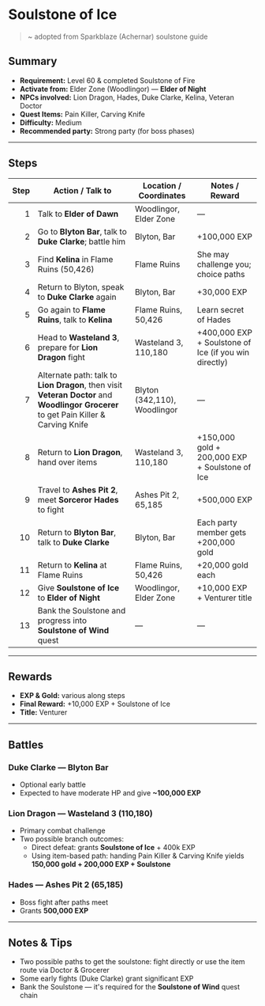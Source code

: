 # Soulstone of Ice

> ~ adopted from Sparkblaze (Achernar) soulstone guide

## Summary
- **Requirement:** Level 60 & completed Soulstone of Fire  
- **Activate from:** Elder Zone (Woodlingor) — **Elder of Night**  
- **NPCs involved:** Lion Dragon, Hades, Duke Clarke, Kelina, Veteran Doctor  
- **Quest Items:** Pain Killer, Carving Knife  
- **Difficulty:** Medium  
- **Recommended party:** Strong party (for boss phases)

---

## Steps

| Step | Action / Talk to | Location / Coordinates | Notes / Reward |
|-----:|-------------------|--------------------------|----------------|
| 1    | Talk to **Elder of Dawn** | Woodlingor, Elder Zone | — |
| 2    | Go to **Blyton Bar**, talk to **Duke Clarke**; battle him | Blyton, Bar | +100,000 EXP |
| 3    | Find **Kelina** in Flame Ruins (50,426) | Flame Ruins | She may challenge you; choice paths |
| 4    | Return to Blyton, speak to **Duke Clarke** again | Blyton, Bar | +30,000 EXP |
| 5    | Go again to **Flame Ruins**, talk to **Kelina** | Flame Ruins, 50,426 | Learn secret of Hades |
| 6    | Head to **Wasteland 3**, prepare for **Lion Dragon** fight | Wasteland 3, 110,180 | +400,000 EXP + Soulstone of Ice (if you win directly) |
| 7    | Alternate path: talk to **Lion Dragon**, then visit **Veteran Doctor** and **Woodlingor Grocerer** to get Pain Killer & Carving Knife | Blyton (342,110), Woodlingor | — |
| 8    | Return to **Lion Dragon**, hand over items | Wasteland 3, 110,180 | +150,000 gold + 200,000 EXP + Soulstone of Ice |
| 9    | Travel to **Ashes Pit 2**, meet **Sorceror Hades** to fight | Ashes Pit 2, 65,185 | +500,000 EXP |
| 10   | Return to **Blyton Bar**, talk to **Duke Clarke** | Blyton, Bar | Each party member gets +200,000 gold |
| 11   | Return to **Kelina** at Flame Ruins | Flame Ruins, 50,426 | +20,000 gold each |
| 12   | Give **Soulstone of Ice** to **Elder of Night** | Woodlingor, Elder Zone | +10,000 EXP + Venturer title |
| 13   | Bank the Soulstone and progress into **Soulstone of Wind** quest | — | — |

---

## Rewards
- **EXP & Gold:** various along steps  
- **Final Reward:** +10,000 EXP + Soulstone of Ice  
- **Title:** Venturer  

---

## Battles

### Duke Clarke — Blyton Bar
- Optional early battle  
- Expected to have moderate HP and give **~100,000 EXP**

### Lion Dragon — Wasteland 3 (110,180)
- Primary combat challenge  
- Two possible branch outcomes:
  - Direct defeat: grants **Soulstone of Ice** + 400k EXP  
  - Using item-based path: handing Pain Killer & Carving Knife yields **150,000 gold + 200,000 EXP + Soulstone**

### Hades — Ashes Pit 2 (65,185)
- Boss fight after paths meet  
- Grants **500,000 EXP**

---

## Notes & Tips
- Two possible paths to get the soulstone: fight directly or use the item route via Doctor & Grocerer  
- Some early fights (Duke Clarke) grant significant EXP  
- Bank the Soulstone — it's required for the **Soulstone of Wind** quest chain  
